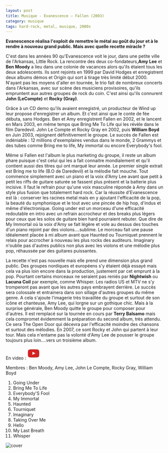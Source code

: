 ```yaml
---
layout: post
title: Musique - Evanescence – Fallen (2003)
category: musique
tags: hard-rock, metal, musique, 2000s
---
```


**Evanescence réalisa l'exploit de remettre le métal au goût du jour et à le rendre à nouveau grand public. Mais avec quelle recette miracle ?**


C'est dans les années 90 qu'Evanescence voit le jour, dans une petite ville de l'Arkansas, Little Rock. La rencontre des deux co-fondateurs,**Amy Lee** et **Ben Moody** a lieu dans une colonie de vacances alors qu'ils étaient tous les deux adolescents. Ils sont rejoints en 1999 par David Hodges et enregistrent deux albums démos et Origin qui sort à tirage très limité début 2000. N'ayant pas les moyens d'aller en tournée, le trio fait de nombreux concerts dans l'Arkansas, avec sur scène des musiciens provisoires, qu'ils empruntent aux autres groupes de rock du coin. C'est ainsi qu'ils connurent **John (LeCompte)** et **Rocky (Gray)**.

Grâce à un CD demo qu'ils avaient enregistré, un producteur de Wind up leur propose d'enregistrer un album. Et c'est ainsi que le conte de fée débuta, sans Hodges. Ben et Amy enregistrent Fallen en 2002, et le lancent en Mars 2003, en même temps que Bring Me To Life qui les révèle dans le film Daredevil. John Le Compte et Rocky Gray en 2002, puis **William Boyd** en Juin 2003, rejoignent définitivement le groupe. Le succès de Fallen est indéniable : 12 millions d'exemplaires vendus dans le monde, 2 Grammys et des tubes comme Bring me to life, My immortal ou encore Everybody's fool.

Même si Fallen est l'album le plus marketing du groupe, il reste un album phare puisque c'est celui qui les a fait connaitre mondialement et qu'il contient aussi des titres qui ont marqué leur année. Le premier single extrait est Bring me to life (B.O de Daredevil) et la mélodie fait mouche. Tout commence simplement avec un piano et la voix d'Amy Lee avant que petit à petit les riffs de guitare saturée se fassent plus présent et la batterie plus incisive. Il faut le refrain pour qu'une voix masculine réponde à Amy dans un style plus fusion que totalement hard rock. Car la réussite d'Evanescence est là : conserver les racines metal mais en y ajoutant l'efficacité de la pop, la beauté du symphonique et le tout avec une pincée de hip hop, d'indus et même d'électronique. Going under est un morceau d'une efficacité redoutable en intro avec un refrain accrocheur et des breaks plus légers pour ceux que les solos de guitare bien hard pourraient rebuter. Que dire de My Immortal où la voix d'Amy se fait légère et vole au dessus des touches d'un piano rejoint par des violons....sublime. Le morceau fait une pause idéalement placée à mi album avant que Haunted ou Tourniquet prennent le relais pour accrocher à nouveau les plus rocks des auditeurs. Imaginary n'oublie pas d'autres publics non plus avec les violons et une mélodie plus pop, réhaussée par des guitares puissantes.

La recette n'est pas nouvelle mais elle prend une dimension plus grand public. Des groupes nordiques et européens s'y étaient déjà essayé mais cela va plus loin encore dans la production, justement par cet emprunt à la pop. Pourtant certains morceaux ne seraient pas reniés par **Nightwish** ou **Lacuna Coil** par exemple, comme Whisper. Les radios US et MTV ne s'y tromperont pas avant que les autres pays embrayent derrière. Le succès sera colossale et entrainera dans son sillage d'autres groupes du même genre. A cela s'ajoute l'imagerie très travaillée du groupe et surtout de son icône et chanteuse, Amy Lee, qui lorgne sur un gothique chic.
Mais à la surprise générale, Ben Moody quitte le groupe pour composer pour d'autres. Il est remplacé sur la tournée en cours par **Terry Balsamo** mais cela compromet évidemment la préparation du second album, très attendu. Ce sera The Open Door qui décevra par l'efficacité moindre des chansons et surtout des mélodies. En 2007, ce sont Rocky et John qui partent à leur tour. Mais cela n'entame pas la volonté d'Amy Lee de pousser le groupe toujours plus loin....vers un troisième album.

En video : [![video](/images/youtube.png)](https://www.youtube.com/watch?v=CdhqVtpR2ts)

Membres : Ben Moody, Amy Lee, John Le Compte, Rocky Gray, William Boyd

1. Going Under 
2. Bring Me To Life 
3. Everybody'S Fool 
4. My Immortal 
5. Haunted 
6. Tourniquet 
7. Imaginary 
8. Taking Over Me 
9. Hello 
10. My Last Breath 
11. Whisper

![cover](https://filedn.eu/llqi9IBxlYouGRXYG2xlROb/img/2009/evanescencefallen.jpg)
